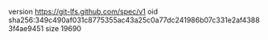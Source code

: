 version https://git-lfs.github.com/spec/v1
oid sha256:349c490af031c8775355ac43a25c0a77dc241986b07c331e2af43883f4ae9451
size 19690
